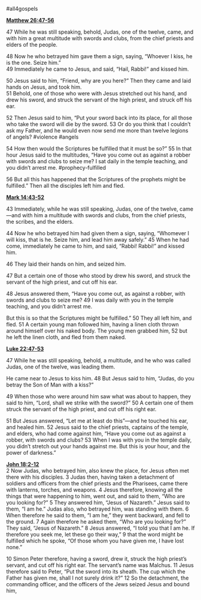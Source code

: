 #all4gospels 

[**Matthew 26:47-56**](http://harmony.bible/small-group-resources/harmony-bible-map/)

47 While he was still speaking, behold, Judas, one of the twelve, came, and with him a great multitude with swords and clubs, from the chief priests and elders of the people.

48 Now he who betrayed him gave them a sign, saying, “Whoever I kiss, he is the one. Seize him.”  
49 Immediately he came to Jesus, and said, “Hail, Rabbi!” and kissed him.

50 Jesus said to him, “Friend, why are you here?” Then they came and laid hands on Jesus, and took him.  
51 Behold, one of those who were with Jesus stretched out his hand, and drew his sword, and struck the servant of the high priest, and struck off his ear.

52 Then Jesus said to him, “Put your sword back into its place, for all those who take the sword will die by the sword. 53 Or do you think that I couldn’t ask my Father, and he would even now send me more than twelve legions of angels? #violence #angels

54 How then would the Scriptures be fulfilled that it must be so?” 55 In that hour Jesus said to the multitudes, “Have you come out as against a robber with swords and clubs to seize me? I sat daily in the temple teaching, and you didn’t arrest me. #prophecy-fulfilled 

56 But all this has happened that the Scriptures of the prophets might be fulfilled.” Then all the disciples left him and fled.

**[Mark 14:43-52](http://www.blueletterbible.org/search/preSearch.cfm?Criteria=Mark+14.43-52&t=NIV)**

43 Immediately, while he was still speaking, Judas, one of the twelve, came—and with him a multitude with swords and clubs, from the chief priests, the scribes, and the elders.

44 Now he who betrayed him had given them a sign, saying, “Whomever I will kiss, that is he. Seize him, and lead him away safely.” 45 When he had come, immediately he came to him, and said, “Rabbi! Rabbi!” and kissed him.

46 They laid their hands on him, and seized him.

47 But a certain one of those who stood by drew his sword, and struck the servant of the high priest, and cut off his ear.

48 Jesus answered them, “Have you come out, as against a robber, with swords and clubs to seize me? 49 I was daily with you in the temple teaching, and you didn’t arrest me.

But this is so that the Scriptures might be fulfilled.” 50 They all left him, and fled. 51 A certain young man followed him, having a linen cloth thrown around himself over his naked body. The young men grabbed him, 52 but he left the linen cloth, and fled from them naked.

**[Luke 22:47-53](http://www.blueletterbible.org/search/preSearch.cfm?Criteria=Luke+22.47-53&t=NIV)**

47 While he was still speaking, behold, a multitude, and he who was called Judas, one of the twelve, was leading them.

He came near to Jesus to kiss him. 48 But Jesus said to him, “Judas, do you betray the Son of Man with a kiss?”

49 When those who were around him saw what was about to happen, they said to him, “Lord, shall we strike with the sword?” 50 A certain one of them struck the servant of the high priest, and cut off his right ear.

51 But Jesus answered, “Let me at least do this”—and he touched his ear, and healed him. 52 Jesus said to the chief priests, captains of the temple, and elders, who had come against him, “Have you come out as against a robber, with swords and clubs? 53 When I was with you in the temple daily, you didn’t stretch out your hands against me. But this is your hour, and the power of darkness.”

**[John 18:2-12](http://www.blueletterbible.org/search/preSearch.cfm?Criteria=John+18.2-12&t=NIV)**  
2 Now Judas, who betrayed him, also knew the place, for Jesus often met there with his disciples. 3 Judas then, having taken a detachment of soldiers and officers from the chief priests and the Pharisees, came there with lanterns, torches, and weapons. 4 Jesus therefore, knowing all the things that were happening to him, went out, and said to them, “Who are you looking for?” 5 They answered him, “Jesus of Nazareth.” Jesus said to them, “I am he.” Judas also, who betrayed him, was standing with them. 6 When therefore he said to them, “I am he,” they went backward, and fell to the ground. 7 Again therefore he asked them, “Who are you looking for?” They said, “Jesus of Nazareth.” 8 Jesus answered, “I told you that I am he. If therefore you seek me, let these go their way,” 9 that the word might be fulfilled which he spoke, “Of those whom you have given me, I have lost none.”

10 Simon Peter therefore, having a sword, drew it, struck the high priest’s servant, and cut off his right ear. The servant’s name was Malchus. 11 Jesus therefore said to Peter, “Put the sword into its sheath. The cup which the Father has given me, shall I not surely drink it?” 12 So the detachment, the commanding officer, and the officers of the Jews seized Jesus and bound him,